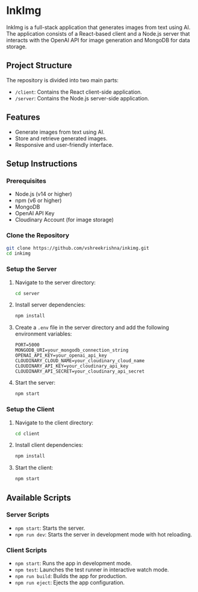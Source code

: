 # InkImg

InkImg is a full-stack application that generates images from text using AI. The application consists of a React-based client and a Node.js server that interacts with the OpenAI API for image generation and MongoDB for data storage.

## Project Structure

The repository is divided into two main parts:

- `/client`: Contains the React client-side application.
- `/server`: Contains the Node.js server-side application.

## Features

- Generate images from text using AI.
- Store and retrieve generated images.
- Responsive and user-friendly interface.

## Setup Instructions

### Prerequisites

- Node.js (v14 or higher)
- npm (v6 or higher)
- MongoDB
- OpenAI API Key
- Cloudinary Account (for image storage)

### Clone the Repository

```bash
git clone https://github.com/vshreekrishna/inkimg.git
cd inkimg
```

### Setup the Server

1. Navigate to the server directory:

    ```bash
    cd server
    ```

2. Install server dependencies:

    ```bash
    npm install
    ```

3. Create a `.env` file in the server directory and add the following environment variables:

    ```env
    PORT=5000
    MONGODB_URI=your_mongodb_connection_string
    OPENAI_API_KEY=your_openai_api_key
    CLOUDINARY_CLOUD_NAME=your_cloudinary_cloud_name
    CLOUDINARY_API_KEY=your_cloudinary_api_key
    CLOUDINARY_API_SECRET=your_cloudinary_api_secret
    ```

4. Start the server:

    ```bash
    npm start
    ```

### Setup the Client

1. Navigate to the client directory:

    ```bash
    cd client
    ```

2. Install client dependencies:

    ```bash
    npm install
    ```

3. Start the client:

    ```bash
    npm start
    ```

## Available Scripts

### Server Scripts

- `npm start`: Starts the server.
- `npm run dev`: Starts the server in development mode with hot reloading.

### Client Scripts

- `npm start`: Runs the app in development mode.
- `npm test`: Launches the test runner in interactive watch mode.
- `npm run build`: Builds the app for production.
- `npm run eject`: Ejects the app configuration.
